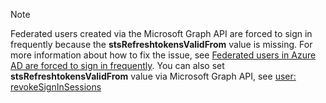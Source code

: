 <!-- markdownlint-disable MD041-->

> [!NOTE]
> Federated users created via the Microsoft Graph API are forced to sign in frequently because the **stsRefreshtokensValidFrom** value is missing.
> For more information about how to fix the issue, see [Federated users in Azure AD are forced to sign in frequently](https://support.microsoft.com/en-us/help/4025960/federated-users-in-azure-ad-are-forced-to-sign-in-frequently).
> You can also set **stsRefreshtokensValidFrom** value via Microsoft Graph API, see [user: revokeSignInSessions](/api-reference/beta/api/user-revokesigninsessions.md)
